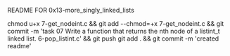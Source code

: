 README FOR 0x13-more_singly_linked_lists

chmod u+x 7-get_nodeint.c && git add --chmod=+x 7-get_nodeint.c && git commit -m 'task 07 Write a function that returns the nth node of a listint_t linked list. 6-pop_listint.c' && git push
git add . && git commit -m 'created readme'